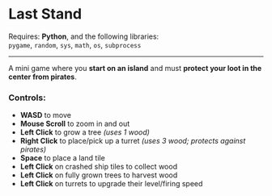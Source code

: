 # **Last Stand**

Requires: **Python**, and the following libraries:  
`pygame`, `random`, `sys`, `math`, `os`, `subprocess`

---

A mini game where you **start on an island** and must **protect your loot in the center from pirates**.

### Controls:
- **WASD** to move  
- **Mouse Scroll** to zoom in and out  
- **Left Click** to grow a tree *(uses 1 wood)*  
- **Right Click** to place/pick up a turret *(uses 3 wood; protects against pirates)*  
- **Space** to place a land tile  
- **Left Click** on crashed ship tiles to collect wood  
- **Left Click** on fully grown trees to harvest wood
- **Left Click** on turrets to upgrade their level/firing speed    
